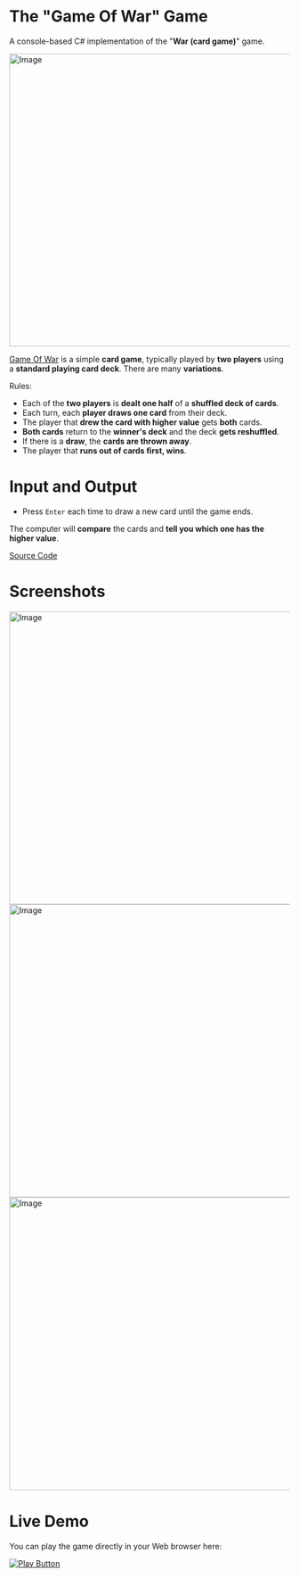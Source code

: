 # The "Game Of War" Game
A console-based C# implementation of the "**War (card game)**" game.

<img alt="Image" width="525px" src="https://user-images.githubusercontent.com/85368212/174969843-0b2c231a-8a25-42a0-aa03-f0764903682e.png" />

[Game Of War](https://en.wikipedia.org/wiki/War_(card_game)) is a simple **card game**, typically played by **two players** using a **standard playing card deck**. There are many **variations**.

Rules:
- Each of the **two players** is **dealt one half** of a **shuffled deck of cards**.
- Each turn, each **player draws one card** from their deck.               
- The player that **drew the card with higher value** gets **both** cards.      
- **Both cards** return to the **winner's deck** and the deck **gets reshuffled**.         
- If there is a **draw**, the **cards are thrown away**.                        
- The player that **runs out of cards first, wins**.  

# Input and Output
- Press `Enter` each time to draw a new card until the game ends.  

The computer will **compare** the cards and **tell you which one has the higher value**.

[Source Code](GameOfWar.cs)

# Screenshots

<img alt="Image" width="525px" src="https://user-images.githubusercontent.com/85368212/174977420-7928b66a-35e9-4f23-8262-54dc56ac7c4e.png" />

<img alt="Image" width="525px" src="https://user-images.githubusercontent.com/85368212/174977674-8a616e71-60fc-419f-a74c-63a2cc089a29.png" />

<img alt="Image" width="525px" src="https://user-images.githubusercontent.com/85368212/174977978-3410fb5f-4468-4359-ab11-b5fde1b3534e.png" />


# Live Demo
You can play the game directly in your Web browser here:

[<img alt="Play Button" src="https://user-images.githubusercontent.com/85368212/174978620-9b7bff1e-3b05-4cb7-98c4-6422114e3707.png" />](https://replit.com/@PetarPaunov/Game-of-WarCards#Main.cs)
